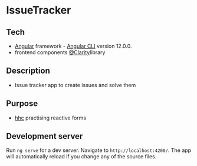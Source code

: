 # IssueTracker
## Tech
* [Angular](https://angular.io/) framework - [Angular CLI](https://github.com/angular/angular-cli) version 12.0.0.
* frontend components [@Clarity](https://clarity.design/)library 
## Description
* Issue tracker app to create issues and solve them
## Purpose
* [hhc](https://twitter.com/elanio_herrador) practising reactive forms
## Development server
Run `ng serve` for a dev server. Navigate to `http://localhost:4200/`. The app will automatically reload if you change any of the source files.